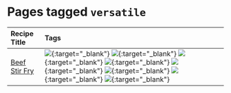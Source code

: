 # Pages tagged `versatile`

|Recipe Title|Tags
|:---|:---|
|[Beef Stir Fry](../recipes/beefstirfry.md)|[![](https://img.shields.io/badge/tag-asian-8a3b70)](tags/asian.md){:target="_blank"} [![](https://img.shields.io/badge/tag-beef-93e32e)](tags/beef.md){:target="_blank"} [![](https://img.shields.io/badge/tag-dinner-945e60)](tags/dinner.md){:target="_blank"} [![](https://img.shields.io/badge/tag-healthy-7ca620)](tags/healthy.md){:target="_blank"} [![](https://img.shields.io/badge/tag-lunch-be57aa)](tags/lunch.md){:target="_blank"} [![](https://img.shields.io/badge/tag-pasta-617c8)](tags/pasta.md){:target="_blank"} [![](https://img.shields.io/badge/tag-stovetop-9bf4b7)](tags/stovetop.md){:target="_blank"} [![](https://img.shields.io/badge/tag-versatile-da1f33)](tags/versatile.md){:target="_blank"}|